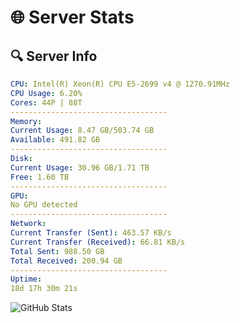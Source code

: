 # 🌐 Server Stats
## 🔍 Server Info
```yaml
CPU: Intel(R) Xeon(R) CPU E5-2699 v4 @ 1270.91MHz
CPU Usage: 6.20%
Cores: 44P | 88T
-----------------------------------
Memory:
Current Usage: 8.47 GB/503.74 GB
Available: 491.82 GB
-----------------------------------
Disk:
Current Usage: 30.96 GB/1.71 TB
Free: 1.60 TB
-----------------------------------
GPU:
No GPU detected
-----------------------------------
Network:
Current Transfer (Sent): 463.57 KB/s
Current Transfer (Received): 66.81 KB/s
Total Sent: 988.50 GB
Total Received: 200.94 GB
-----------------------------------
Uptime:
18d 17h 30m 21s
```
![GitHub Stats](https://img.shields.io/badge/Updated-2025-05-08_10:39:09-blue)